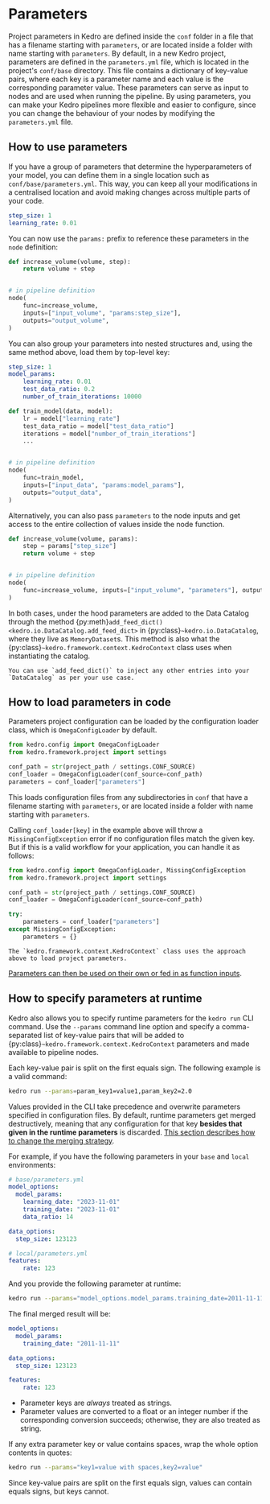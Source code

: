 # Parameters
Project parameters in Kedro are defined inside the `conf` folder in a file that has a filename starting with `parameters`, or are located inside a folder with name starting with `parameters`.
By default, in a new Kedro project, parameters are defined in the `parameters.yml` file, which is located in the project's `conf/base` directory. This file contains a dictionary of key-value pairs, where each key is a parameter name and each value is the corresponding parameter value.
These parameters can serve as input to nodes and are used when running the pipeline. By using parameters, you can make your Kedro pipelines more flexible and easier to configure, since you can change the behaviour of your nodes by modifying the `parameters.yml` file.

## How to use parameters
If you have a group of parameters that determine the hyperparameters of your model, you can define them in a single location such as `conf/base/parameters.yml`. This way, you can keep all your modifications in a centralised location and avoid making changes across multiple parts of your code.

```yaml
step_size: 1
learning_rate: 0.01
```

You can now use the `params:` prefix to reference these parameters in the `node` definition:

```python
def increase_volume(volume, step):
    return volume + step


# in pipeline definition
node(
    func=increase_volume,
    inputs=["input_volume", "params:step_size"],
    outputs="output_volume",
)
```

You can also group your parameters into nested structures and, using the same method above, load them by top-level key:

```yaml
step_size: 1
model_params:
    learning_rate: 0.01
    test_data_ratio: 0.2
    number_of_train_iterations: 10000
```

```python
def train_model(data, model):
    lr = model["learning_rate"]
    test_data_ratio = model["test_data_ratio"]
    iterations = model["number_of_train_iterations"]
    ...


# in pipeline definition
node(
    func=train_model,
    inputs=["input_data", "params:model_params"],
    outputs="output_data",
)
```

Alternatively, you can also pass `parameters` to the node inputs and get access to the entire collection of values inside the node function.

```python
def increase_volume(volume, params):
    step = params["step_size"]
    return volume + step


# in pipeline definition
node(
    func=increase_volume, inputs=["input_volume", "parameters"], outputs="output_volume"
)
```

In both cases, under the hood parameters are added to the Data Catalog through the method {py:meth}`add_feed_dict() <kedro.io.DataCatalog.add_feed_dict>` in {py:class}`~kedro.io.DataCatalog`, where they live as `MemoryDataset`s. This method is also what the {py:class}`~kedro.framework.context.KedroContext` class uses when instantiating the catalog.

```{note}
You can use `add_feed_dict()` to inject any other entries into your `DataCatalog` as per your use case.
```

## How to load parameters in code

Parameters project configuration can be loaded by the configuration loader class, which is `OmegaConfigLoader` by default.

```python
from kedro.config import OmegaConfigLoader
from kedro.framework.project import settings

conf_path = str(project_path / settings.CONF_SOURCE)
conf_loader = OmegaConfigLoader(conf_source=conf_path)
parameters = conf_loader["parameters"]
```

This loads configuration files from any subdirectories in `conf` that have a filename starting with `parameters`, or are located inside a folder with name starting with `parameters`.

Calling `conf_loader[key]` in the example above will throw a `MissingConfigException` error if no configuration files match the given key. But if this is a valid workflow for your application, you can handle it as follows:

```python
from kedro.config import OmegaConfigLoader, MissingConfigException
from kedro.framework.project import settings

conf_path = str(project_path / settings.CONF_SOURCE)
conf_loader = OmegaConfigLoader(conf_source=conf_path)

try:
    parameters = conf_loader["parameters"]
except MissingConfigException:
    parameters = {}
```

```{note}
The `kedro.framework.context.KedroContext` class uses the approach above to load project parameters.
```

[Parameters can then be used on their own or fed in as function inputs](#how-to-use-parameters).

## How to specify parameters at runtime

Kedro also allows you to specify runtime parameters for the `kedro run` CLI command. Use the `--params` command line option and specify a comma-separated list of key-value pairs that will be added to {py:class}`~kedro.framework.context.KedroContext` parameters and made available to pipeline nodes.

Each key-value pair is split on the first equals sign. The following example is a valid command:

```bash
kedro run --params=param_key1=value1,param_key2=2.0
```
Values provided in the CLI take precedence and overwrite parameters specified in configuration files. By default, runtime parameters get merged destructively, meaning that any configuration for that key **besides that given in the runtime parameters** is discarded.
[This section describes how to change the merging strategy](advanced_configuration.md#how-to-change-the-merge-strategy-used-by-omegaconfigloader).

For example, if you have the following parameters in your `base` and `local` environments:

```yml
# base/parameters.yml
model_options:
  model_params:
    learning_date: "2023-11-01"
    training_date: "2023-11-01"
    data_ratio: 14

data_options:
  step_size: 123123
```

```yml
# local/parameters.yml
features:
    rate: 123
```

And you provide the following parameter at runtime:

```bash
kedro run --params="model_options.model_params.training_date=2011-11-11"
```

The final merged result will be:
```yml
model_options:
  model_params:
    training_date: "2011-11-11"

data_options:
  step_size: 123123

features:
    rate: 123
```

* Parameter keys are _always_ treated as strings.
* Parameter values are converted to a float or an integer number if the corresponding conversion succeeds; otherwise, they are also treated as string.

If any extra parameter key or value contains spaces, wrap the whole option contents in quotes:

```bash
kedro run --params="key1=value with spaces,key2=value"
```

Since key-value pairs are split on the first equals sign, values can contain equals signs, but keys cannot.
